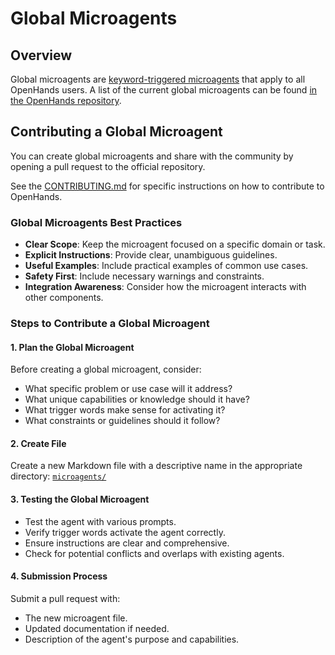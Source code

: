 # Global Microagents

## Overview

Global microagents are [keyword-triggered microagents](./microagents-keyword) that apply to all OpenHands users. A list of the current
global microagents can be found [in the OpenHands repository](https://github.com/All-Hands-AI/OpenHands/tree/main/microagents).

## Contributing a Global Microagent

You can create global microagents and share with the community by opening a pull request to the official repository.

See the [CONTRIBUTING.md](https://github.com/All-Hands-AI/OpenHands/blob/main/CONTRIBUTING.md) for specific instructions on how to contribute to OpenHands.

### Global Microagents Best Practices

- **Clear Scope**: Keep the microagent focused on a specific domain or task.
- **Explicit Instructions**: Provide clear, unambiguous guidelines.
- **Useful Examples**: Include practical examples of common use cases.
- **Safety First**: Include necessary warnings and constraints.
- **Integration Awareness**: Consider how the microagent interacts with other components.

### Steps to Contribute a Global Microagent

#### 1. Plan the Global Microagent

Before creating a global microagent, consider:

- What specific problem or use case will it address?
- What unique capabilities or knowledge should it have?
- What trigger words make sense for activating it?
- What constraints or guidelines should it follow?

#### 2. Create File

Create a new Markdown file with a descriptive name in the appropriate directory:
[`microagents/`](https://github.com/All-Hands-AI/OpenHands/tree/main/microagents)

#### 3. Testing the Global Microagent

- Test the agent with various prompts.
- Verify trigger words activate the agent correctly.
- Ensure instructions are clear and comprehensive.
- Check for potential conflicts and overlaps with existing agents.

#### 4. Submission Process

Submit a pull request with:

- The new microagent file.
- Updated documentation if needed.
- Description of the agent's purpose and capabilities.

